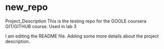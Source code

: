 # new_repo
Project_Description
  This is the testing repo for the GOOLE coursera GIT/GITHUB course. Used in lab 3

I am editing the README file. Adding some more details about the project description.
